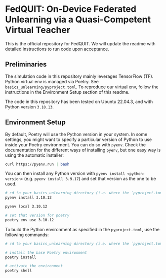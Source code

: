 # FedQUIT: On-Device Federated Unlearning via a Quasi-Competent Virtual Teacher
This is the official repository for FedQUIT. We will update the readme with detailed instructions to 
run code upon acceptance.

## Preliminaries
The simulation code in this repository mainly leverages TensorFlow (TF). 
Python virtual env is managed via Poetry.
See `basics_unlearning/pyproject.toml`. To reproduce our virtual env,
follow the instructions in the Environment Setup section of this readme.

The code in this repository has been tested on Ubuntu 22.04.3,
and with Python version `3.10.13`.

## Environment Setup
By default, Poetry will use the Python version in your system. 
In some settings, you might want to specify a particular version of Python 
to use inside your Poetry environment. You can do so with `pyenv`. 
Check the documentation for the different ways of installing `pyenv`,
but one easy way is using the automatic installer:

```bash
curl https://pyenv.run | bash
```
You can then install any Python version with `pyenv install <python-version>`
(e.g. `pyenv install 3.9.17`) and set that version as the one to be used. 
```bash
# cd to your basics_unlearning directory (i.e. where the `pyproject.toml` is)
pyenv install 3.10.12

pyenv local 3.10.12

# set that version for poetry
poetry env use 3.10.12
```
To build the Python environment as specified in the `pyproject.toml`, use the following commands:
```bash
# cd to your basics_unlearning directory (i.e. where the `pyproject.toml` is)

# install the base Poetry environment
poetry install

# activate the environment
poetry shell
```
